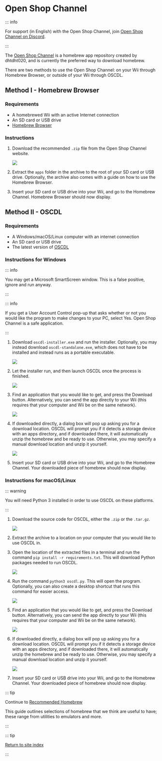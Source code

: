 # Open Shop Channel

::: info

For support (in English) with the Open Shop Channel, join [Open Shop Channel on Discord](https://discord.gg/osc).

:::

The [Open Shop Channel](https://oscwii.org/) is a homebrew app repository created by dhtdht020, and is currently the preferred way to download homebrew.

There are two methods to use the Open Shop Channel: on your Wii through Homebrew Browser, or outside of your Wii through OSCDL.

## Method I - Homebrew Browser

### Requirements

* A homebrewed Wii with an active Internet connection
* An SD card or USB drive
* [Homebrew Browser](https://oscwii.org/library/app/homebrew_browser)

### Instructions

1. Download the recommended `.zip` file from the Open Shop Channel website.

    ![](/images/osc/zip-download-HBB.png)

1. Extract the `apps` folder in the archive to the root of your SD card or USB drive. Optionally, the archive also comes with a guide on how to use the Homebrew Browser.
1. Insert your SD card or USB drive into your Wii, and go to the Homebrew Channel. Homebrew Browser should now display.

## Method II - OSCDL

### Requirements

* A Windows/macOS/Linux computer with an internet connection
* An SD card or USB drive
* The latest version of [OSCDL](https://github.com/dhtdht020/osc-dl/releases/latest)

### Instructions for Windows

::: info

You may get a Microsoft SmartScreen window. This is a false positive, ignore and run anyway.

:::

::: info

If you get a User Account Control pop-up that asks whether or not you would like the program to make changes to your PC, select Yes. Open Shop Channel is a safe application.

:::

1. Download `oscdl-installer.exe` and run the installer. Optionally, you may instead download `oscdl-standalone.exe`, which does not have to be installed and instead runs as a portable executable.

    ![](/images/osc/exe-download-OSCDL.png)

1. Let the installer run, and then launch OSCDL once the process is finished.

    ![](/images/osc/install-finished-OSCDL.png)

1. Find an application that you would like to get, and press the Download button. Alternatively, you can send the app directly to your Wii (this requires that your computer and Wii be on the same network).

    ![](/images/osc/app-download-OSCDL.png)

1. If downloaded directly, a dialog box will pop up asking you for a download location. OSCDL will prompt you if it detects a storage device with an apps directory, and if downloaded there, it will automatically unzip the homebrew and be ready to use. Otherwise, you may specify a manual download location and unzip it yourself.

    ![](/images/osc/download-prompt-OSCDL.png)

1. Insert your SD card or USB drive into your Wii, and go to the Homebrew Channel. Your downloaded piece of homebrew should now display.

### Instructions for macOS/Linux

::: warning

You will need Python 3 installed in order to use OSCDL on these platforms.

:::

1. Download the source code for OSCDL, either the `.zip` or the `.tar.gz`.

    ![](/images/osc/source-code-download-OSCDL.png)

1. Extract the archive to a location on your computer that you would like to use OSCDL in.
1. Open the location of the extracted files in a terminal and run the command `pip install -r requirements.txt`. This will download Python packages needed to run OSCDL.

    ![](/images/osc/satisfy-requirements-OSCDL.png)

1. Run the command `python3 oscdl.py`. This will open the program. Optionally, you can also create a desktop shortcut that runs this command for easier access.

    ![](/images/osc/run-OSCDL-terminal.png)

1. Find an application that you would like to get, and press the Download button. Alternatively, you can send the app directly to your Wii (this requires that your computer and Wii be on the same network).

    ![](/images/osc/app-download-OSCDL-linux.png)

1. If downloaded directly, a dialog box will pop up asking you for a download location. OSCDL will prompt you if it detects a storage device with an apps directory, and if downloaded there, it will automatically unzip the homebrew and be ready to use. Otherwise, you may specify a manual download location and unzip it yourself.

    ![](/images/osc/download-prompt-OSCDL-linux.png)

1. Insert your SD card or USB drive into your Wii, and go to the Homebrew Channel. Your downloaded piece of homebrew should now display.


::: tip

Continue to [Recommended Homebrew](recommended-homebrew)

This guide outlines selections of homebrew that we think are useful to have; these range from utilities to emulators and more.

:::

::: tip

[Return to site index](site-navigation)

:::
